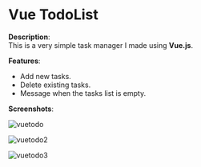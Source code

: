 # Vue TodoList

**Description**:<br>
This is a very simple task manager I made using **Vue.js**.

**Features**:<br>
- Add new tasks.
- Delete existing tasks.
- Message when the tasks list is empty.

**Screenshots**:<br>

![vuetodo](https://user-images.githubusercontent.com/85038274/151702709-5f5f19b5-3575-4188-8362-237c6f7759b1.PNG)

![vuetodo2](https://user-images.githubusercontent.com/85038274/151702711-942fb9cb-602f-4d41-88c2-8577f73860ae.PNG)

![vuetodo3](https://user-images.githubusercontent.com/85038274/151702710-2fcda3bf-f053-4dbe-b516-dc61473fe0fe.PNG)
